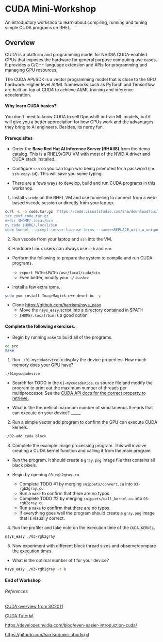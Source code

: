 # CUDA Mini-Workshop

An introductory workshop to learn about compiling, running and tuning simple CUDA programs on RHEL.

## Overview

CUDA is a platform and programming model for NVIDIA CUDA-enabled GPUs that exposes the hardware for general 
purpose computing use cases. It provides a C/C++ language extension and APIs for programming and managing GPU
resources.

The CUDA API/SDK is a vector programming model that is close to the GPU hardware.
Higher level AI/ML frameworks such as PyTorch and Tensorflow
are built on top of CUDA to achieve AI/ML training and inference acceleration.

#### Why learn CUDA basics?

You don't need to know CUDA to sell Openshift or train ML models, but it will give you
a better appreciation for how GPUs work and the advantages they bring to AI engineers.
Besides, its nerdy fun.

#### Prerequisites

- Order the **Base Red Hat AI Inference Server (RHAIIS)** from the demo catalog.
This is a RHEL9/GPU VM with most of the NVIDIA driver and CUDA stack installed.

- Configure `ssh` so you can login w/o being prompted for a password (i.e. `ssh-copy-id`). This will
save you some typing.

- There are a fews ways to develop, build and run CUDA programs in this workshop.

1. Install `vscode` on the RHEL VM and use tunneling to connect from a web-based vscode session or
directly from your laptop.

```bash
curl -L -o code.tar.gz 'https://code.visualstudio.com/sha/download?build=stable&os=cli-alpine-x64
tar zxvf code.tar.gz
mkdir $HOME/.local/bin
mv code $HOME/.local/bin
code tunnel --accept-server-license-terms --name=<REPLACE_with_a_unique_name_or_your_initials>
```

2. Run vscode from your laptop and `ssh` into the VM.

3. Hardcore Linux users can always use `ssh` and `vim`.

- Perform the following to prepare the system to compile and run CUDA programs.
  - `export PATH=$PATH:/usr/local/cuda/bin`
  - Even better, modify your `~/.bashrc`

- Install a few extra rpms.

```bash
sudo yum install ImageMagick-c++-devel bc -y
```

- Clone https://github.com/harrism/nsys_easy
	- Move the `nsys_easy` script into a directory contained in $PATH
	- `$HOME/.local/bin` is a good option

#### Complete the following exercises:

- Begin by running `make` to build all of the programs.

```bash
cd src
make
```

1. Run `./01-mycudadevice` to display the device properties. How much memory does your GPU have?

`./01mycudadevice`

- Search for TODO in the `01-mycudadevice.cu` source file and modify the program 
to print out the maximum number of threads per multiproccesor.
See the [CUDA API docs for the correct property to retrieve.](https://docs.nvidia.com/cuda/cuda-runtime-api/structcudaDeviceProp.html#structcudaDeviceProp) 

- What is the theoretical maximum number of simultaneous threads that can execute on your device? _____

2. Run a simple vector add program to confirm the GPU can execute CUDA kernels.

```bash
./02-add_cuda_block
```

3. Complete the example image processing program. This will involve creating a CUDA kernel function and calling it from the main program.

- Run the program. It should create a `gray.png` image file that contains all black pixels.

- Begin by opening `03-rgb2gray.cu`
  - Complete TODO #1 by merging `snippets/convert.cu` into `03-rgb2gray.cu`
  - Run a `make` to confirm that there are no typos.
  - Complete TODO #2 by merging `snippets/call_kernel.cu` into `03-rgb2gray.cu`
  - Run a `make` to confirm that there are no typos.
  - If everything goes well the program should create a `gray.png` image that is visually correct.

4. Run the profiler and take note on the execution time of the `CUDA_KERNEL`.

```bash
nsys_easy ./03-rgb2gray
```

5. Now experiment with different block thread sizes and observe/compare the execution times.

- What is the optimal number of t for your device?

```bash
nsys_easy ./03-rgb2gray -t 8
```

#### End of Workshop


###### References

[CUDA overview from SC2011](https://www.nvidia.com/docs/io/116711/sc11-cuda-c-basics.pdf)

[CUDA Tutorial](https://cuda-tutorial.readthedocs.io/en/latest/tutorials/tutorial02/)

https://developer.nvidia.com/blog/even-easier-introduction-cuda/

https://github.com/harrism/mini-nbody.git

